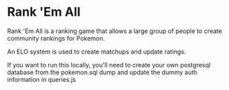 # Rank 'Em All

Rank 'Em All is a ranking game that allows a large group of people to create community rankings for Pokemon.

An ELO system is used to create matchups and update ratings.

If you want to run this locally, you'll need to create your own postgresql database from the pokemon.sql dump and update the dummy auth information in queries.js